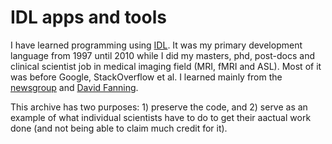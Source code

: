 # IDL apps and tools

I have learned programming using [IDL](https://en.wikipedia.org/wiki/IDL_(programming_language)).
It was my primary development language from 1997 until 2010 while I did my masters, phd, post-docs and clinical scientist job in medical imaging field (MRI, fMRI and ASL). Most of it was before Google, StackOverflow et al. I learned mainly from the [newsgroup](https://cow.physics.wisc.edu/~craigm/idl/archive/mail1.html) and [David Fanning](http://www.idlcoyote.com/).


This archive has two purposes: 1) preserve the code, and 2) serve as an example of what individual scientists have to do to get their aactual work done (and not being able to claim much credit for it).

